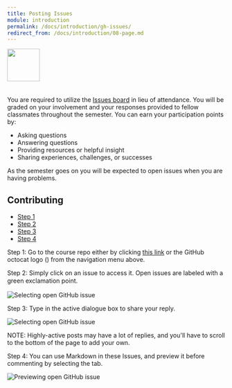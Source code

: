 ```yaml
---
title: Posting Issues
module: introduction
permalink: /docs/introduction/gh-issues/
redirect_from: /docs/introduction/08-page.md
---
```


<img src="./../../../img/arrow-divider.svg" style="width: 75px; border: none; margin: 0px 0 20px 0" />

You are required to utilize the [Issues board](https://github.com/Media-Ed-Online/intro-web-dev-resources/issues) in lieu of attendance. You will be graded on your involvement and your responses provided to fellow classmates throughout the semester. You can earn your participation points by:

- Asking questions
- Answering questions
- Providing resources or helpful insight
- Sharing experiences, challenges, or successes

As the semester goes on you will be expected to open issues when you are having problems.

## Contributing

<ul class="nav nav-tabs">
  <li class="active"><a href="#step1" data-toggle="tab">Step 1</a></li>
  <li><a href="#step2" data-toggle="tab">Step 2</a></li>
  <li><a href="#step3" data-toggle="tab">Step 3</a></li>
  <li><a href="#step4" data-toggle="tab">Step 4</a></li>
</ul>
<div id="myTabContent" class="tab-content">
  <div class="tab-pane fade active in" id="step1">
    <p>Step 1: Go to the course repo either by clicking <a href="https://github.com/Media-Ed-Online/intro-web-dev-resources/issues" target="_blank">this link</a> or the GitHub octocat logo (<i class="fa fa-github" aria-hidden="true"></i>) from the navigation menu above.</p>
  </div>
  <div class="tab-pane fade" id="step2">
    <p>Step 2: Simply click on an issue to access it. Open issues are labeled with a green exclamation point. &nbsp;<img src="../img/hw-icon-github-issues.svg" alt="" style="display:inline; width: 15px; padding-bottom: 5px;"/></p>
    <img src="../img/gh-issues-select.png" alt="Selecting open GitHub issue" />
  </div>
  <div class="tab-pane fade" id="step3">
    <p>Step 3: Type in the active dialogue box to share your reply.</p>
    <img src="../img/gh-issues-write.png" alt="Selecting open GitHub issue" />
    <p><span class="label label-info">NOTE:</span> Highly-active posts may have a lot of replies, and you'll have to scroll to the bottom of the page to add your own.</p>
  </div>
  <div class="tab-pane fade" id="step4">
    <p>Step 4: You can use Markdown in these Issues, and preview it before commenting by selecting the tab.</p>
    <img src="../img/gh-issues-preview.png" alt="Previewing open GitHub issue" />
  </div>
</div>
